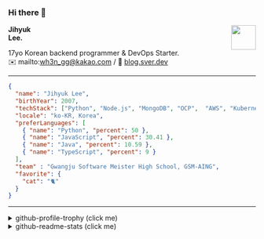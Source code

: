 ### Hi there 👋
<img src="https://github.githubassets.com/images/mona-loading-default.gif" width="50px" align="right">
</a>

**Jihyuk\
Lee.**

17yo Korean backend programmer & DevOps Starter.\
✉️ mailto:wh3n_gg@kakao.com
/ 
🔗 [blog.sver.dev](https://blog.sver.dev)

---

```json
{
  "name": "Jihyuk Lee",
  "birthYear": 2007,
  "techStack": ["Python", "Node.js", "MongoDB", "OCP",  "AWS", "Kubernetes"],
  "locale": "ko-KR, Korea",
  "preferLanguages": [
    { "name": "Python", "percent": 50 },
    { "name": "JavaScript", "percent": 30.41 },
    { "name": "Java", "percent": 10.59 },
    { "name": "TypeScript", "percent": 9 }
  ],
  "team" : "Gwangju Software Meister High School, GSM-AING",
  "favorite": {
    "cat": "🐈"
  }
}
```
---
<details>
  <summary>github-profile-trophy (click me)</summary>
  
![](https://github-profile-trophy.vercel.app/?username=withJihyuk&row=1&column=8&theme=nord)
  
</details>
<details>
  <summary>github-readme-stats (click me)</summary>
  
<!--START_SECTION:waka-->
![Code Time](http://img.shields.io/badge/Code%20Time-276%20hrs%2033%20mins-blue)

![Lines of code](https://img.shields.io/badge/%EC%A0%80%EB%8A%94%20%EC%97%AC%ED%83%9C%EA%B9%8C%EC%A7%80%20-255.9%20thousand%20%EC%A4%84%EC%9D%98%20%EC%BD%94%EB%93%9C%EB%A5%BC%20%EC%9E%91%EC%84%B1%ED%96%88%EC%96%B4%EC%9A%94.-blue)

**저는 저녁형 인간이에요. 🦉** 

```text
🌞 아침                     48 commits          ███░░░░░░░░░░░░░░░░░░░░░░   11.43 % 
🌆 낮　                     120 commits         ███████░░░░░░░░░░░░░░░░░░   28.57 % 
🌃 저녁                     181 commits         ███████████░░░░░░░░░░░░░░   43.10 % 
🌙 밤　                     71 commits          ████░░░░░░░░░░░░░░░░░░░░░   16.90 % 
```


📊 **저는 이번주를 이렇게 시간을 보냈어요.** 

```text
🕑︎ Timezone: Asia/Seoul

💬 프로그래밍 언어들: 
TypeScript               1 hr 11 mins        █████████████████░░░░░░░░   67.34 % 
Other                    9 mins              ██░░░░░░░░░░░░░░░░░░░░░░░   08.80 % 
CSS                      6 mins              ██░░░░░░░░░░░░░░░░░░░░░░░   06.39 % 
PHP                      5 mins              █░░░░░░░░░░░░░░░░░░░░░░░░   05.41 % 
Python                   5 mins              █░░░░░░░░░░░░░░░░░░░░░░░░   04.91 % 

🔥 에디터들: 
VS Code                  1 hr 46 mins        █████████████████████████   100.00 % 

💻 운영 체제들: 
Windows                  1 hr 46 mins        █████████████████████████   100.00 % 
```


 Last Updated on 18/03/2024 18:39:10 UTC
<!--END_SECTION:waka-->

</details>

</div>

